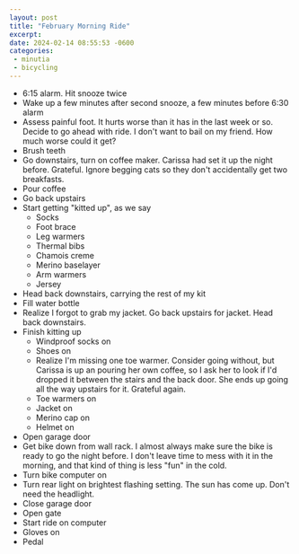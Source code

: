 ```yaml
---
layout: post
title: "February Morning Ride"
excerpt: 
date: 2024-02-14 08:55:53 -0600
categories: 
 - minutia
 - bicycling
---
```


- 6:15 alarm. Hit snooze twice
- Wake up a few minutes after second snooze, a few minutes before 6:30 alarm
- Assess painful foot. It hurts worse than it has in the last week or so. Decide to go ahead with ride. I don't want to bail on my friend. How much worse could it get?
- Brush teeth
- Go downstairs, turn on coffee maker. Carissa had set it up the night before. Grateful. Ignore begging cats so they don't accidentally get two breakfasts.
- Pour coffee
- Go back upstairs
- Start getting "kitted up", as we say
  - Socks
  - Foot brace
  - Leg warmers
  - Thermal bibs
  - Chamois creme
  - Merino baselayer
  - Arm warmers
  - Jersey
- Head back downstairs, carrying the rest of my kit
- Fill water bottle
- Realize I forgot to grab my jacket. Go back upstairs for jacket. Head back downstairs.
- Finish kitting up
  - Windproof socks on
  - Shoes on
  - Realize I'm missing one toe warmer. Consider going without, but Carissa is up an pouring her own coffee, so I ask her to look if I'd dropped it between the stairs and the back door. She ends up going all the way upstairs for it. Grateful again.
  - Toe warmers on
  - Jacket on
  - Merino cap on
  - Helmet on
- Open garage door
- Get bike down from wall rack. I almost always make sure the bike is ready to go the night before. I don't leave time to mess with it in the morning, and that kind of thing is less "fun" in the cold.
- Turn bike computer on
- Turn rear light on brightest flashing setting. The sun has come up. Don't need the headlight.
- Close garage door
- Open gate
- Start ride on computer
- Gloves on
- Pedal
